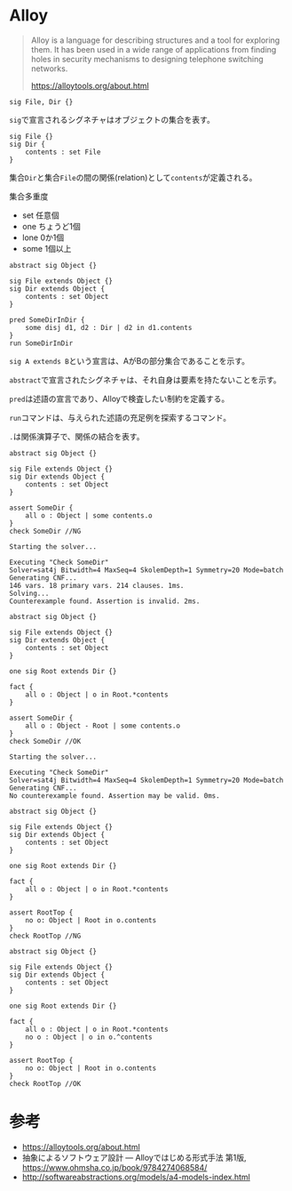 # Alloy

> Alloy is a language for describing structures and a tool for exploring them. It has been used in a wide range of applications from finding holes in security mechanisms to designing telephone switching networks.
> 
> https://alloytools.org/about.html

```Alloy
sig File, Dir {}
```

`sig`で宣言されるシグネチャはオブジェクトの集合を表す。

```Alloy
sig File {}
sig Dir {
    contents : set File
}
```

集合`Dir`と集合`File`の間の関係(relation)として`contents`が定義される。

集合多重度
- set 任意個
- one ちょうど1個
- lone 0か1個
- some 1個以上

```Alloy
abstract sig Object {}

sig File extends Object {}
sig Dir extends Object {
    contents : set Object
}

pred SomeDirInDir {
    some disj d1, d2 : Dir | d2 in d1.contents
}
run SomeDirInDir
```

`sig A extends B`という宣言は、AがBの部分集合であることを示す。

`abstract`で宣言されたシグネチャは、それ自身は要素を持たないことを示す。

`pred`は述語の宣言であり、Alloyで検査したい制約を定義する。

`run`コマンドは、与えられた述語の充足例を探索するコマンド。

`.`は関係演算子で、関係の結合を表す。

```Alloy
abstract sig Object {}

sig File extends Object {}
sig Dir extends Object {
    contents : set Object
}

assert SomeDir {
    all o : Object | some contents.o
}
check SomeDir //NG
```
```
Starting the solver...

Executing "Check SomeDir"
Solver=sat4j Bitwidth=4 MaxSeq=4 SkolemDepth=1 Symmetry=20 Mode=batch
Generating CNF...
146 vars. 18 primary vars. 214 clauses. 1ms.
Solving...
Counterexample found. Assertion is invalid. 2ms.
```

```Alloy
abstract sig Object {}

sig File extends Object {}
sig Dir extends Object {
    contents : set Object
}

one sig Root extends Dir {}

fact {
    all o : Object | o in Root.*contents
}

assert SomeDir {
    all o : Object - Root | some contents.o
}
check SomeDir //OK
```
```
Starting the solver...

Executing "Check SomeDir"
Solver=sat4j Bitwidth=4 MaxSeq=4 SkolemDepth=1 Symmetry=20 Mode=batch
Generating CNF...
No counterexample found. Assertion may be valid. 0ms.
```


```Alloy
abstract sig Object {}

sig File extends Object {}
sig Dir extends Object {
    contents : set Object
}

one sig Root extends Dir {}

fact {
    all o : Object | o in Root.*contents
}

assert RootTop {
    no o: Object | Root in o.contents
}
check RootTop //NG
```

```Alloy
abstract sig Object {}

sig File extends Object {}
sig Dir extends Object {
    contents : set Object
}

one sig Root extends Dir {}

fact {
    all o : Object | o in Root.*contents
    no o : Object | o in o.^contents
}

assert RootTop {
    no o: Object | Root in o.contents
}
check RootTop //OK
```


# 参考
- https://alloytools.org/about.html
- 抽象によるソフトウェア設計 ― Alloyではじめる形式手法 第1版, https://www.ohmsha.co.jp/book/9784274068584/
- http://softwareabstractions.org/models/a4-models-index.html
